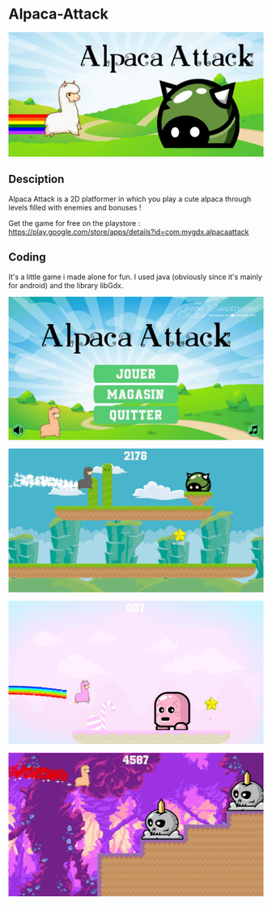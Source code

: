 # Alpaca-Attack

![](playstore/grand.jpg)

## Desciption
Alpaca Attack is a 2D platformer in which you play a cute alpaca through levels filled with enemies and bonuses ! 

Get the game for free on the playstore : https://play.google.com/store/apps/details?id=com.mygdx.alpacaattack

## Coding

It's a little game i made alone for fun. I used java (obviously since it's mainly for android) and the library libGdx.

![](playstore/screen1.jpg)

![](playstore/screen2.jpg)

![](playstore/screen3.jpg)

![](playstore/screen4.jpg)
